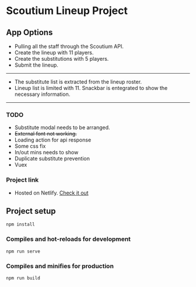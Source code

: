 # Scoutium Lineup Project

## App Options
- Pulling all the staff through the Scoutium API.
- Create the lineup with 11 players.
- Create the substitutions with 5 players.
- Submit the lineup.

***
- The substitute list is extracted from the lineup roster.
- Lineup list is limited with 11. Snackbar is entegrated to show the necessary information.
***
### TODO
- Substitute modal needs to be arranged.
- ~~External font not working.~~
- Loading action for api response
- Some css fix
- In/out mins needs to show
- Duplicate substitute prevention
- Vuex

### Project link
- Hosted on Netlify. [Check it out](https://scoutium-lineup.netlify.app/)

## Project setup
```
npm install
```

### Compiles and hot-reloads for development
```
npm run serve
```

### Compiles and minifies for production
```
npm run build
```

